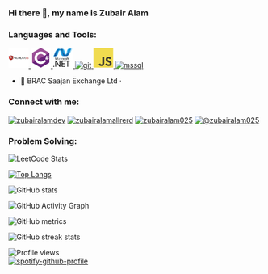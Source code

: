 ### Hi there 👋, my name is Zubair Alam 

<h3 align="left">Languages and Tools:</h3>
<p align="left"> <a href="https://angular.io" target="_blank" rel="noreferrer"> <img src="https://raw.githubusercontent.com/devicons/devicon/master/icons/angularjs/angularjs-original-wordmark.svg" alt="angularjs" width="40" height="40"/> </a> <a href="https://www.w3schools.com/cs/" target="_blank" rel="noreferrer"> <img src="https://raw.githubusercontent.com/devicons/devicon/master/icons/csharp/csharp-original.svg" alt="csharp" width="40" height="40"/> </a> <a href="https://dotnet.microsoft.com/" target="_blank" rel="noreferrer"> <img src="https://raw.githubusercontent.com/devicons/devicon/master/icons/dot-net/dot-net-original-wordmark.svg" alt="dotnet" width="40" height="40"/> </a> <a href="https://git-scm.com/" target="_blank" rel="noreferrer"> <img src="https://www.vectorlogo.zone/logos/git-scm/git-scm-icon.svg" alt="git" width="40" height="40"/> </a> <a href="https://developer.mozilla.org/en-US/docs/Web/JavaScript" target="_blank" rel="noreferrer"> <img src="https://raw.githubusercontent.com/devicons/devicon/master/icons/javascript/javascript-original.svg" alt="javascript" width="40" height="40"/> </a> <a href="https://www.microsoft.com/en-us/sql-server" target="_blank" rel="noreferrer"> <img src="https://www.svgrepo.com/show/303229/microsoft-sql-server-logo.svg" alt="mssql" width="40" height="40"/> </a> </p>

- 🔭  BRAC Saajan Exchange Ltd ·

<h3 align="left">Connect with me:</h3>
<p align="left">
<a href="https://linkedin.com/in/zubairalamdev" target="blank"><img align="center" src="https://raw.githubusercontent.com/rahuldkjain/github-profile-readme-generator/master/src/images/icons/Social/linked-in-alt.svg" alt="zubairalamdev" height="30" width="40" /></a>
<a href="https://fb.com/zubairalamallrerd" target="blank"><img align="center" src="https://raw.githubusercontent.com/rahuldkjain/github-profile-readme-generator/master/src/images/icons/Social/facebook.svg" alt="zubairalamallrerd" height="30" width="40" /></a>
<a href="https://www.leetcode.com/zubairalam025" target="blank"><img align="center" src="https://raw.githubusercontent.com/rahuldkjain/github-profile-readme-generator/master/src/images/icons/Social/leet-code.svg" alt="zubairalam025" height="30" width="40" /></a>
<a href="https://www.hackerearth.com/zubairalam025" target="blank"><img align="center" src="https://raw.githubusercontent.com/rahuldkjain/github-profile-readme-generator/master/src/images/icons/Social/hackerearth.svg" alt="@zubairalam025" height="30" width="40" /></a>
</p>
<h3 align="left">Problem Solving:</h3>

![LeetCode Stats](https://leetcard.jacoblin.cool/zubairalam025?theme=forest&font=Basic&ext=heatmap)

[![Top Langs](https://github-readme-stats.vercel.app/api/top-langs/?username=zubairalamsub)](https://github.com/anuraghazra/github-readme-stats)

![GitHub stats](https://github-readme-stats.vercel.app/api?username=zubairalamsub&show_icons=true&count_private=true)  

![GitHub Activity Graph](https://activity-graph.herokuapp.com/graph?username=zubairalamsub)  

![GitHub metrics](https://metrics.lecoq.io/zubairalamsub)  

![GitHub streak stats](https://github-readme-streak-stats.herokuapp.com/?user=zubairalamsub)  

![Profile views](https://gpvc.arturio.dev/zubairalamsub)  
[![spotify-github-profile](https://spotify-github-profile.vercel.app/api/view?uid=31ebgf672vmog4l6ogmkklb7mo3m&cover_image=true&theme=default)](https://spotify-github-profile.vercel.app/api/view?uid=31ebgf672vmog4l6ogmkklb7mo3m&redirect=true)
